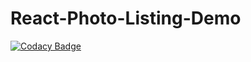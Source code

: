 # React-Photo-Listing-Demo
[![Codacy Badge](https://api.codacy.com/project/badge/Grade/45122ec22ce24b6f9c90d856fb6a0bff)](https://app.codacy.com/app/psywalker/React-Photo-Listing-Demo?utm_source=github.com&utm_medium=referral&utm_content=psywalker/React-Photo-Listing-Demo&utm_campaign=Badge_Grade_Dashboard)